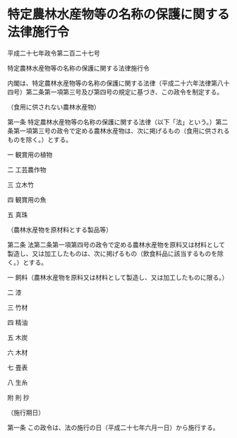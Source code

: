 # 特定農林水産物等の名称の保護に関する法律施行令

平成二十七年政令第二百二十七号

特定農林水産物等の名称の保護に関する法律施行令

内閣は、特定農林水産物等の名称の保護に関する法律（平成二十六年法律第八十四号）第二条第一項第三号及び第四号の規定に基づき、この政令を制定する。

（食用に供されない農林水産物）

第一条 特定農林水産物等の名称の保護に関する法律（以下「法」という。）第二条第一項第三号の政令で定める農林水産物は、次に掲げるもの（食用に供されるものを除く。）とする。

一 観賞用の植物

二 工芸農作物

三 立木竹

四 観賞用の魚

五 真珠

（農林水産物を原材料とする製品等）

第二条 法第二条第一項第四号の政令で定める農林水産物を原料又は材料として製造し、又は加工したものは、次に掲げるもの（飲食料品に該当するものを除く。）とする。

一 飼料（農林水産物を原料又は材料として製造し、又は加工したものに限る。）

二 漆

三 竹材

四 精油

五 木炭

六 木材

七 畳表

八 生糸

附 則 抄

（施行期日）

第一条 この政令は、法の施行の日（平成二十七年六月一日）から施行する。

